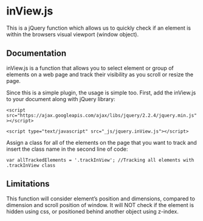 inView.js
=========

This is a jQuery function which allows us to quickly check if an element 
is within the browsers visual viewport (window object).


Documentation
-------------
inView.js is a function that allows you to select element or group of elements on a web page and track their visibility as you scroll or resize the page. 

Since this is a simple plugin, the usage is simple too.
First, add the inView.js to your document along with jQuery library:

`<script src="https://ajax.googleapis.com/ajax/libs/jquery/2.2.4/jquery.min.js"></script>`

`<script type="text/javascript" src="_js/jquery.inView.js"></script>`

Assign a class for all of the elements on the page that you want to track and insert the class name in the second line of code:

`var allTrackedElements = '.trackInView'; //Tracking all elements with .trackInView class`



Limitations
-----------

This function will consider element’s position and dimensions, compared to dimension and scroll position of window. It will NOT check if the element is hidden using css, or positioned behind another object using z-index.
